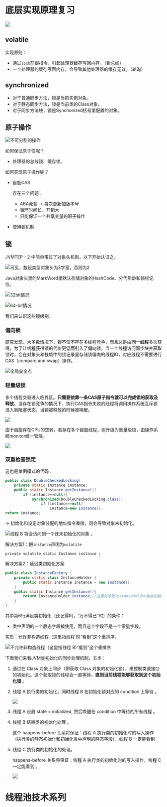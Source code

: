 # 底层实现原理复习

![](http://img.070077.xyz/202203162218610.png)

## volatile

实现原则：

- 通过`lock`前缀指令，引起处理器缓存写回内存。（锁总线）
- 一个处理器的缓存写回内存，会导致其他处理器的缓存无效。（轮询）

## synchronized

- 对于普通同步方法，锁是当前实例对象。
- 对于静态同步方法，锁是当前类的Class对象。
- 对于同步方法块，锁是Synchonized括号里配置的对象。

## 原子操作

![不可分割的操作](http://img.070077.xyz/202203162343291.png)

如何保证原子性呢？

- 处理器的总线锁、缓存锁。

如何实现原子操作呢？

- 自旋CAS

  存在三个问题：

  - ABA死锁 -> 每次更新加版本号
  - 循环时间长，开销大
  - 只能保证一个共享变量的原子操作

- 使用锁机制

## 锁

JVMTEP - 2 中简单带过了对象头机制，以下开始认识之。

![可见，数组类型对象头为3字宽，否则为2](http://img.070077.xyz/202203162248498.png)

Java对象头里的MarkWord里默认存储对象的HashCode、分代年龄和锁标记位。

![32bit情况](http://img.070077.xyz/202203162328194.png)

![64-bit情况](http://img.070077.xyz/202203162300466.png)

我们来认识这些锁级别。

### 偏向锁

研究发现，大多数情况下，锁不仅不存在多线程竞争，而且总是由**同一线程**多次获得，为了让线程获得锁的代价更低而引入了偏向锁。当一个线程访问同步块并获取锁时，会在对象头和栈帧中的锁记录里存储锁偏向的线程ID，对应线程不需要进行CAS（compare and swap）操作。

![全局安全点](http://img.070077.xyz/202203162304324.png)

### 轻量级锁

多个线程交替进入临界区。**只需要依靠一条CAS原子指令就可以完成锁的获取及释放**。当存在锁竞争的情况下，执行CAS指令失败的线程将调用操作系统互斥锁进入到阻塞状态，当锁被释放的时候被唤醒。

![](http://img.070077.xyz/202203162309481.png)

由于自旋存在CPU的空转，若存在多个自旋线程，则升级为重量级锁，由操作系统monitor统一管理。

![](http://img.070077.xyz/202203162340578.png)

### 双重检查锁定

这也是单例模式的代码：

```java
public class DoubleCheckedLocking(
	private static Instance instance;
	public static Instance getInstance()(
		if (instance==null){
			synchronized(DoubleCheckedLocking.class)(
				if (instance==null)
					instance=new Instance();
return instance;
```

-> 初始化和设定对象分配的地址指令重排，则会导致对象未初始化。

![线程 B 将会访问到一个还未初始化的对象 。](http://img.070077.xyz/202203220143825.png)

解决方案1：把`instance`声明为`volatile`

`private volatile static Instance instance ;`

解决方案2：延迟类初始化方案

```java
public class InstanceFactory (
	private static class InstanceHolder {
		public static Instance instance = new Instance();
	}
	public static Instance getInstance(){
		return InstanceHolder.instance;//这里将导致InstanceHolder类被初始化
    }
}
```

其中第6行满足类初始化（还记得吗，“万不得已”时）的条件：

- 类中声明的一个静态字段被使用，而且这个字段不是一个常量字段。

实质：允许非构造线程（这里指线程 B)“看到“这个重排序。

![不允许非构造线程（这里指线程 B)“看到“这个重排序](http://img.070077.xyz/202203220351654.png)

下面我们来看JVM类初始化的同步处理机制，五步：

1. 通过在 Class 对象上同步（即获取 Class 对象的初始化锁），来控制类或接口的初始化。这个获取锁的线程会一直等待，**直到当前线程能够获取到这个初始化锁** 。

2. 线程 A 执行类的初始化，同时线程 B 在初始化锁对应的 condition 上等待 。

   ![](http://img.070077.xyz/202203220351711.png)

3. 线程 A 设置 state = initialized, 然后唤醒在 condition 中等待的所有线程 。

4. 线程 B 结束类的初始化处理 。

   这个 happens-before 关系将保证：线程 A 执行类的初始化时的写入操作（执行类的静态初始化和初始化类中声明的静态字段），线程 B 一定能看到 

5. 线程 C 执行类的初始化的处理。

   happens-before 关系将保证：线程 A 执行类的初始化时的写入操作，线程 C 一定能看到 。

   ![](http://img.070077.xyz/202203220354884.png)

# 线程池技术系列

